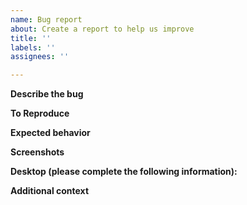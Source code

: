 ```yaml
---
name: Bug report
about: Create a report to help us improve
title: ''
labels: ''
assignees: ''

---
```


**Describe the bug**
<!---
A clear and concise description of what the bug is.
-->


**To Reproduce**
<!---
Steps to reproduce the behavior:
1. Go to '...'
2. Type '....'
3. See error
-->


**Expected behavior**
<!---
A clear and concise description of what you expected to happen.
-->


**Screenshots**
<!---
If applicable, add screenshots to help explain your problem.
-->


**Desktop (please complete the following information):**
<!---
- OS/Distro and Version: [e.g. Fedora 34]
- Liberation-Fonts Version: [e.g. 2.1.4] [help](https://github.com/liberationfonts/liberation-fonts/wiki/How-to-find-version-of-installed-liberation-fonts)
- Application Name & Version: [if this issue is reproduced in any specific application then please specify e.g. libreoffice-core-7.1.5.2-1]
-->

 
**Additional context**
<!---
Add any other context about the problem here.
-->
